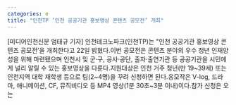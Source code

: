 ```yaml
---
categories: e
title: "인천TP ‘인천 공공기관 홍보영상 콘텐츠 공모전’ 개최"
---
```

[미디어인천신문 엄태규 기자] 인천테크노파크(인천TP)는 "인천 공공기관 홍보영상 콘텐츠 공모전’을 개최한다고 22일 밝혔다.이번 공모전은 콘텐츠 분야의 우수 청년 인재양성을 위해 마련됐으며 인천시 및 군·구, 공사·공단, 출자·출연기관 등 공공기관을 시민에게 널리 알릴 수 있는 홍보영상을 다룬다.지원대상은 인천 거주 청년(만 19~39세) 또는 인천지역 대학 재학생 등으로 팀(2~4명)을 꾸려 신청하면 된다.응모작은 V-log, 드라마, 애니메이션, CF, 뮤직비디오 등 MP4 영상(1분 30초~3분 이내)이다.참가 신청은 오는